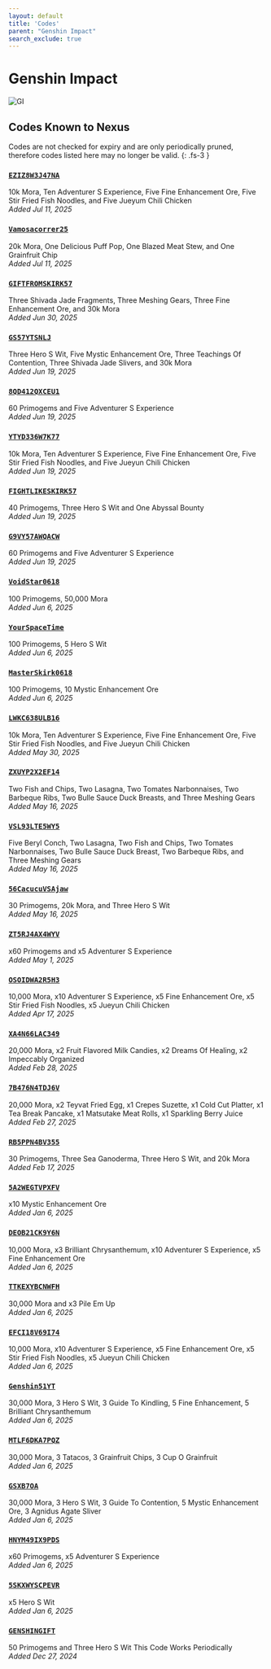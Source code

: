 ```yaml
---
layout: default
title: 'Codes'
parent: "Genshin Impact"
search_exclude: true
---
```


# Genshin Impact

![GI](https://cdn.discordapp.com/emojis/1323743234974814211.png)

## Codes Known to Nexus

Codes are not checked for expiry and are only periodically pruned, therefore codes listed here may no longer be valid.
{: .fs-3 }

### [`EZIZ8W3J47NA`](https://genshin.hoyoverse.com/en/gift?code=EZIZ8W3J47NA)

10k Mora, Ten Adventurer S Experience, Five Fine Enhancement Ore, Five Stir Fried Fish Noodles, and Five Jueyum Chili Chicken<br />*Added Jul 11, 2025*

### [`Vamosacorrer25`](https://genshin.hoyoverse.com/en/gift?code=Vamosacorrer25)

20k Mora, One Delicious Puff Pop, One Blazed Meat Stew, and One Grainfruit Chip<br />*Added Jul 11, 2025*

### [`GIFTFROMSKIRK57`](https://genshin.hoyoverse.com/en/gift?code=GIFTFROMSKIRK57)

Three Shivada Jade Fragments, Three Meshing Gears, Three Fine Enhancement Ore, and 30k Mora<br />*Added Jun 30, 2025*

### [`GS57YTSNLJ`](https://genshin.hoyoverse.com/en/gift?code=GS57YTSNLJ)

Three Hero S Wit, Five Mystic Enhancement Ore, Three Teachings Of Contention, Three Shivada Jade Slivers, and 30k Mora<br />*Added Jun 19, 2025*

### [`8QD412QXCEU1`](https://genshin.hoyoverse.com/en/gift?code=8QD412QXCEU1)

60 Primogems and Five Adventurer S Experience<br />*Added Jun 19, 2025*

### [`YTYD336W7K77`](https://genshin.hoyoverse.com/en/gift?code=YTYD336W7K77)

10k Mora, Ten Adventurer S Experience, Five Fine Enhancement Ore, Five Stir Fried Fish Noodles, and Five Jueyun Chili Chicken<br />*Added Jun 19, 2025*

### [`FIGHTLIKESKIRK57`](https://genshin.hoyoverse.com/en/gift?code=FIGHTLIKESKIRK57)

40 Primogems, Three Hero S Wit and One Abyssal Bounty<br />*Added Jun 19, 2025*

### [`G9VY57AWQACW`](https://genshin.hoyoverse.com/en/gift?code=G9VY57AWQACW)

60 Primogems and Five Adventurer S Experience<br />*Added Jun 19, 2025*

### [`VoidStar0618`](https://genshin.hoyoverse.com/en/gift?code=VoidStar0618)

100 Primogems, 50,000 Mora<br />*Added Jun 6, 2025*

### [`YourSpaceTime`](https://genshin.hoyoverse.com/en/gift?code=YourSpaceTime)

100 Primogems, 5 Hero S Wit<br />*Added Jun 6, 2025*

### [`MasterSkirk0618`](https://genshin.hoyoverse.com/en/gift?code=MasterSkirk0618)

100 Primogems, 10 Mystic Enhancement Ore<br />*Added Jun 6, 2025*

### [`LWKC638ULB16`](https://genshin.hoyoverse.com/en/gift?code=LWKC638ULB16)

10k Mora, Ten Adventurer S Experience, Five Fine Enhancement Ore, Five Stir Fried Fish Noodles, and Five Jueyun Chili Chicken<br />*Added May 30, 2025*

### [`ZXUYP2X2EF14`](https://genshin.hoyoverse.com/en/gift?code=ZXUYP2X2EF14)

Two Fish and Chips, Two Lasagna, Two Tomates Narbonnaises, Two Barbeque Ribs, Two Bulle Sauce Duck Breasts, and Three Meshing Gears<br />*Added May 16, 2025*

### [`VSL93LTE5WY5`](https://genshin.hoyoverse.com/en/gift?code=VSL93LTE5WY5)

Five Beryl Conch, Two Lasagna, Two Fish and Chips, Two Tomates Narbonnaises, Two Bulle Sauce Duck Breast, Two Barbeque Ribs, and Three Meshing Gears<br />*Added May 16, 2025*

### [`56CacucuVSAjaw`](https://genshin.hoyoverse.com/en/gift?code=56CacucuVSAjaw)

30 Primogems, 20k Mora, and Three Hero S Wit<br />*Added May 16, 2025*

### [`ZT5RJ4AX4WYV`](https://genshin.hoyoverse.com/en/gift?code=ZT5RJ4AX4WYV)

x60 Primogems and x5 Adventurer S Experience<br />*Added May 1, 2025*

### [`OSOIDWA2R5H3`](https://genshin.hoyoverse.com/en/gift?code=OSOIDWA2R5H3)

10,000 Mora, x10 Adventurer S Experience, x5 Fine Enhancement Ore, x5 Stir Fried Fish Noodles, x5 Jueyun Chili Chicken<br />*Added Apr 17, 2025*

### [`XA4N66LAC349`](https://genshin.hoyoverse.com/en/gift?code=XA4N66LAC349)

20,000 Mora, x2 Fruit Flavored Milk Candies, x2 Dreams Of Healing, x2 Impeccably Organized<br />*Added Feb 28, 2025*

### [`7B476N4TDJ6V`](https://genshin.hoyoverse.com/en/gift?code=7B476N4TDJ6V)

20,000 Mora, x2 Teyvat Fried Egg, x1 Crepes Suzette, x1 Cold Cut Platter, x1 Tea Break Pancake, x1 Matsutake Meat Rolls, x1 Sparkling Berry Juice<br />*Added Feb 27, 2025*

### [`RB5PPN4BV355`](https://genshin.hoyoverse.com/en/gift?code=RB5PPN4BV355)

30 Primogems, Three Sea Ganoderma, Three Hero S Wit, and 20k Mora<br />*Added Feb 17, 2025*

### [`5A2WEGTVPXFV`](https://genshin.hoyoverse.com/en/gift?code=5A2WEGTVPXFV)

x10 Mystic Enhancement Ore<br />*Added Jan 6, 2025*

### [`DEOB21CK9Y6N`](https://genshin.hoyoverse.com/en/gift?code=DEOB21CK9Y6N)

10,000 Mora, x3 Brilliant Chrysanthemum, x10 Adventurer S Experience, x5 Fine Enhancement Ore<br />*Added Jan 6, 2025*

### [`TTKEXYBCNWFH`](https://genshin.hoyoverse.com/en/gift?code=TTKEXYBCNWFH)

30,000 Mora and x3 Pile  Em Up<br />*Added Jan 6, 2025*

### [`EFCI18V69I74`](https://genshin.hoyoverse.com/en/gift?code=EFCI18V69I74)

10,000 Mora, x10 Adventurer S Experience, x5 Fine Enhancement Ore, x5 Stir Fried Fish Noodles, x5 Jueyun Chili Chicken<br />*Added Jan 6, 2025*

### [`Genshin51YT`](https://genshin.hoyoverse.com/en/gift?code=Genshin51YT)

30,000 Mora, 3 Hero S Wit, 3 Guide To Kindling, 5 Fine Enhancement, 5 Brilliant Chrysanthemum<br />*Added Jan 6, 2025*

### [`MTLF6DKA7PQZ`](https://genshin.hoyoverse.com/en/gift?code=MTLF6DKA7PQZ)

30,000 Mora, 3 Tatacos, 3 Grainfruit Chips, 3 Cup O Grainfruit<br />*Added Jan 6, 2025*

### [`GSXB7OA`](https://genshin.hoyoverse.com/en/gift?code=GSXB7OA)

30,000 Mora, 3 Hero S Wit, 3 Guide To Contention, 5 Mystic Enhancement Ore, 3 Agnidus Agate Sliver<br />*Added Jan 6, 2025*

### [`HNYM49IX9PDS`](https://genshin.hoyoverse.com/en/gift?code=HNYM49IX9PDS)

x60 Primogems, x5 Adventurer S Experience<br />*Added Jan 6, 2025*

### [`5SKXWYSCPEVR`](https://genshin.hoyoverse.com/en/gift?code=5SKXWYSCPEVR)

x5 Hero S Wit<br />*Added Jan 6, 2025*

### [`GENSHINGIFT`](https://genshin.hoyoverse.com/en/gift?code=GENSHINGIFT)

50 Primogems and Three Hero S Wit  This Code Works Periodically<br />*Added Dec 27, 2024*